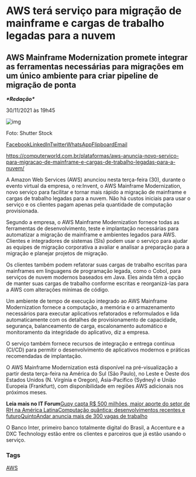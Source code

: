 # AWS terá serviço para migração de mainframe e cargas de trabalho legadas para a nuvem

## AWS Mainframe Modernization promete integrar as ferramentas necessárias para migrações em um único ambiente para criar pipeline de migração de ponta

***\*Redação\****

30/11/2021 às 19h45

![img](https://computerworld.com.br/wp-content/uploads/2021/04/AWS.png)

Foto: Shutter Stock

[Facebook](https://computerworld.com.br/#facebook)[LinkedIn](https://computerworld.com.br/#linkedin)[Twitter](https://computerworld.com.br/#twitter)[WhatsApp](https://computerworld.com.br/#whatsapp)[Flipboard](https://computerworld.com.br/#flipboard)[Email](https://computerworld.com.br/#email)

https://computerworld.com.br/plataformas/aws-anuncia-novo-servico-para-migracao-de-mainframe-e-cargas-de-trabalho-legadas-para-a-nuvem/





A Amazon Web Services (AWS) anunciou nesta terça-feira (30), durante o evento virtual da empresa, o re:Invent, o AWS Mainframe Modernization, novo serviço para facilitar e tornar mais rápido a migração de mainframe e cargas de trabalho legadas para a nuvem. Não há custos iniciais para usar o serviço e os clientes pagam apenas pela quantidade de computação provisionada.





Segundo a empresa, o AWS Mainframe Modernization fornece todas as ferramentas de desenvolvimento, teste e implantação necessárias para automatizar a migração de mainframe e ambientes legados para AWS. Clientes e integradores de sistemas (SIs) podem usar o serviço para ajudar as equipes de migração corporativa a avaliar e analisar a preparação para a migração e planejar projetos de migração.





Os clientes também podem refatorar suas cargas de trabalho escritas para mainframes em linguagens de programação legada, como o Cobol, para serviços de nuvem modernos baseados em Java. Eles ainda têm a opção de manter suas cargas de trabalho conforme escritas e reorganizá-las para a AWS com alterações mínimas de código.





Um ambiente de tempo de execução integrado ao AWS Mainframe Modernization fornece a computação, a memória e o armazenamento necessários para executar aplicativos refatorados e reformulados e lida automaticamente com os detalhes de provisionamento de capacidade, segurança, balanceamento de carga, escalonamento automático e monitoramento da integridade do aplicativo, diz a empresa.





O serviço também fornece recursos de integração e entrega contínua (CI/CD) para permitir o desenvolvimento de aplicativos modernos e práticas recomendadas de implantação.





O AWS Mainframe Modernization está disponível na pré-visualização a partir desta terça-feira na América do Sul (São Paulo), no Leste e Oeste dos Estados Unidos (N. Virgínia e Oregon), Ásia-Pacífico (Sydney) e União Europeia (Frankfurt), com disponibilidade em regiões AWS adicionais nos próximos meses.

**Leia mais no IT Forum**[Gupy capta R$ 500 milhões, maior aporte do setor de RH na América Latina](https://itforum.com.br/noticias/gupy-capta-r-500-milhoes-maior-aporte-do-setor-de-rh-na-america-latina/)[Computação quântica: desenvolvimentos recentes e futuro](https://itforum.com.br/noticias/computacao-quantica-desenvolvimentos-recentes-e-futuro/)[QuintoAndar anuncia mais de 300 vagas de trabalho](https://itforum.com.br/noticias/quintoandar-anuncia-mais-de-300-vagas-de-trabalho/)





O Banco Inter, primeiro banco totalmente digital do Brasil, a Accenture e a DXC Technology estão entre os clientes e parceiros que já estão usando o serviço.



### Tags

[AWS](https://computerworld.com.br/tag/aws/)